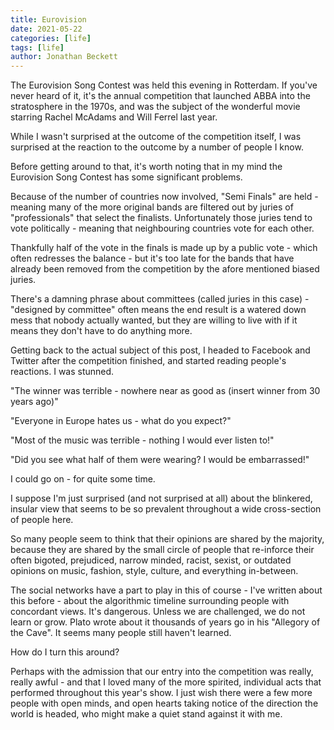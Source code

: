 ```yaml
---
title: Eurovision
date: 2021-05-22
categories: [life]
tags: [life]
author: Jonathan Beckett
---
```


The Eurovision Song Contest was held this evening in Rotterdam. If you've never heard of it, it's the annual competition that launched ABBA into the stratosphere in the 1970s, and was the subject of the wonderful movie starring Rachel McAdams and Will Ferrel last year.

While I wasn't surprised at the outcome of the competition itself, I was surprised at the reaction to the outcome by a number of people I know.

Before getting around to that, it's worth noting that in my mind the Eurovision Song Contest has some significant problems.

Because of the number of countries now involved, "Semi Finals" are held - meaning many of the more original bands are filtered out by juries of "professionals" that select the finalists. Unfortunately those juries tend to vote politically - meaning that neighbouring countries vote for each other.

Thankfully half of the vote in the finals is made up by a public vote - which often redresses the balance - but it's too late for the bands that have already been removed from the competition by the afore mentioned biased juries.

There's a damning phrase about committees (called juries in this case) - "designed by committee" often means the end result is a watered down mess that nobody actually wanted, but they are willing to live with if it means they don't have to do anything more.

Getting back to the actual subject of this post, I headed to Facebook and Twitter after the competition finished, and started reading people's reactions. I was stunned.

"The winner was terrible - nowhere near as good as (insert winner from 30 years ago)"

"Everyone in Europe hates us - what do you expect?"

"Most of the music was terrible - nothing I would ever listen to!"

"Did you see what half of them were wearing? I would be embarrassed!"

I could go on - for quite some time.

I suppose I'm just surprised (and not surprised at all) about the blinkered, insular view that seems to be so prevalent throughout a wide cross-section of people here.

So many people seem to think that their opinions are shared by the majority, because they are shared by the small circle of people that re-inforce their often bigoted, prejudiced, narrow minded, racist, sexist, or outdated opinions on music, fashion, style, culture, and everything in-between.

The social networks have a part to play in this of course - I've written about this before - about the algorithmic timeline surrounding people with concordant views. It's dangerous. Unless we are challenged, we do not learn or grow. Plato wrote about it thousands of years go in his "Allegory of the Cave". It seems many people still haven't learned.

How do I turn this around?

Perhaps with the admission that our entry into the competition was really, really awful - and that I loved many of the more spirited, individual acts that performed throughout this year's show. I just wish there were a few more people with open minds, and open hearts taking notice of the direction the world is headed, who might make a quiet stand against it with me.
